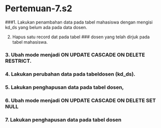# Pertemuan-7.s2
###1. Lakukan penambahan data pada tabel mahasiswa dengan mengisi kd_ds yang belum ada pada data dosen. 

2. Hapus satu record dat pada tabel ### dosen yang telah dirjuk pada tabel mahasiswa. 

### 3. Ubah mode menjadi ON UPDATE CASCADE ON DELETE RESTRICT. 

### 4. Lakukan perubahan data pada tabeldosen (kd_ds). 

### 5. Lakukan penghapusan data pada tabel dosen, 

### 6. Ubah mode menjadi ON UPDATE CASCADE ON DELETE SET NULL 

### 7. Lakukan penghapusan data pada tabel dosen
